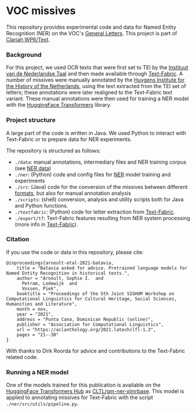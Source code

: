 # VOC missives
This repository provides experimental code and data for Named Entity Recognition (NER) on the VOC's [General Letters](http://resources.huygens.knaw.nl/vocgeneralemissiven). 
This project is part of [Clariah WP6/Text](https://www.clariah.nl/wp6-text).


### Background 
For this project, we used OCR texts that were first set to TEI by the [Instituut van de Nederlandse Taal](https://ivdnt.org/) and then made available through [Text-Fabric](https://github.com/CLARIAH/wp6-missieven). A number of missives were manually annotated by the [Huygens Institute for the History of the Netherlands](https://www.knaw.nl/en/institutes/huygens-ing), using the text extracted from the TEI set of letters; these annotations were later realigned to the Text-Fabric text variant. These manual annotations were then used for training a NER model with the [HuggingFace Transformers](https://huggingface.co/docs/transformers/index) library.

### Project structure
A large part of the code is written in Java. We used Python to interact with Text-Fabric or to prepare data for NER experiments.

The repository is structured as follows:
* `./data`: manual annotations, intermediary files and NER training corpus (see [NER data](data/README.md))
* `./ner`: (Python) code and config files for [NER](ner/README.md) model training and experiments 
* `./src`: (Java) code for the conversion of the missives between different [formats](docs/formats.md), but also for manual annotation analysis
* `./scripts`: (shell) conversion, analysis and utility scripts both for Java and Python functions. 
* `./textfabric`: (Python) code for letter extraction from [Text-Fabric](textfabric/README.md).
* `./export/tf`: Text-Fabric features resulting from NER system processing (more info in [Text-Fabric](textfabric/README.md)).


### Citation

If you use the code or data in this repository, please cite:
```
@inproceedings{arnoult-etal-2021-batavia,
    title = "Batavia asked for advice. Pretrained language models for Named Entity Recognition in historical texts.",
    author = "Arnoult, Sophie I.  and
      Petram, Lodewijk  and
      Vossen, Piek",
    booktitle = "Proceedings of the 5th Joint SIGHUM Workshop on Computational Linguistics for Cultural Heritage, Social Sciences, Humanities and Literature",
    month = nov,
    year = "2021",
    address = "Punta Cana, Dominican Republic (online)",
    publisher = "Association for Computational Linguistics",
    url = "https://aclanthology.org/2021.latechclfl-1.3",
    pages = "21--30"
}
```

With thanks to Dirk Roorda for advice and contributions to the Text-Fabric related code.

### Running a NER model
One of the models trained for this publication is available on the [HuggingFace Transformers Hub](https://huggingface.co/models) as [CLTL/gm-ner-xlmrbase](https://huggingface.co/CLTL/gm-ner-xlmrbase). 
This model is applied to annotating missives for Text-Fabric with the script `./ner/src/utils/pipeline.py`.
 



